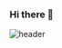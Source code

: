 ### Hi there 👋
![header](https://capsule-render.vercel.app/api?type=Rect&color=E3A6AE&height=300&section=header&text=Welcome&fontSize=80)
<!--
**shkids/shkids** is a ✨ _special_ ✨ repository because its `README.md` (this file) appears on your GitHub profile.

Here are some ideas to get you started:

- 🔭 I’m currently working on ...
- 🌱 I’m currently learning ...
- 👯 I’m looking to collaborate on ...
- 🤔 I’m looking for help with ...
- 💬 Ask me about ...
- 📫 How to reach me: ...
- 😄 Pronouns: ...
- ⚡ Fun fact: ...
-->
